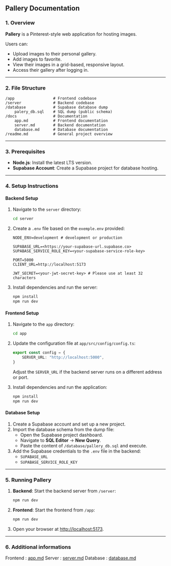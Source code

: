 ## **Pallery Documentation**

### **1. Overview**

**Pallery** is a Pinterest-style web application for hosting images. 

Users can:

- Upload images to their personal gallery.
- Add images to favorite.
- View their images in a grid-based, responsive layout.
- Access their gallery after logging in.

---

### **2. File Structure**

```
/app                 # Frontend codebase
/server              # Backend codebase
/database            # Supabase database dump
    palery_db.sql    # SQL dump (public schema)
/docs                # Documentation
    app.md           # Frontend documentation
    server.md        # Backend documentation
    database.md      # Database documentation
/readme.md           # General project overview
```

---

### **3. Prerequisites**

- **Node.js**: Install the latest LTS version.
- **Supabase Account**: Create a Supabase project for database hosting.

---

### **4. Setup Instructions**

#### **Backend Setup**

1. Navigate to the `server` directory:
    
    ```bash
    cd server
    ```
    
2. Create a `.env` file based on the `exemple.env` provided:
    
    ```plaintext
    NODE_ENV=development # development or production
    
    SUPABASE_URL=<https://your-supabase-url.supabase.co>
    SUPABASE_SERVICE_ROLE_KEY=<your-supabase-service-role-key>
    
    PORT=5000
    CLIENT_URL=http://localhost:5173
    
    JWT_SECRET=<your-jwt-secret-key> # Please use at least 32 characters
    ```
    
3. Install dependencies and run the server:
    
    ```bash
    npm install
    npm run dev
    ```
    

#### **Frontend Setup**

1. Navigate to the `app` directory:
    
    ```bash
    cd app
    ```
    
2. Update the configuration file at `app/src/config/config.ts`:
    
    ```typescript
    export const config = {
        SERVER_URL: "http://localhost:5000",
    }
    ```
    
    Adjust the `SERVER_URL` if the backend server runs on a different address or port.
3. Install dependencies and run the application:
    
    ```bash
    npm install
    npm run dev
    ```
    

#### **Database Setup**

1. Create a Supabase account and set up a new project.
2. Import the database schema from the dump file:
    - Open the Supabase project dashboard.
    - Navigate to **SQL Editor** → **New Query**.
    - Paste the content of `/database/pallery_db.sql` and execute.
3. Add the Supabase credentials to the `.env` file in the backend:
    - `SUPABASE_URL`
    - `SUPABASE_SERVICE_ROLE_KEY`

---

### **5. Running Pallery**

1. **Backend**: Start the backend server from `/server`:
    
    ```bash
    npm run dev
    ```
    
2. **Frontend**: Start the frontend from `/app`:
    
    ```bash
    npm run dev
    ```
    
3. Open your browser at [http://localhost:5173](http://localhost:5173).

---

### **6. Additional informations**

Frontend :  [app.md](./docs/app.md)
Server : [server.md](./docs/server.md)
Database : [database.md](./docs/database.md)
